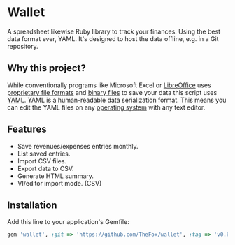 # Wallet

A spreadsheet likewise Ruby library to track your finances. Using the best data format ever, YAML. It's designed to host the data offline, e.g. in a Git repository.

## Why this project?

While conventionally programs like Microsoft Excel or [LibreOffice](https://www.libreoffice.org/) uses [proprietary file formats](https://en.wikipedia.org/wiki/Proprietary_format) and [binary files](https://en.wikipedia.org/wiki/Binary_file) to save your data this script uses [YAML](https://en.wikipedia.org/wiki/YAML). YAML is a human-readable data serialization format. This means you can edit the YAML files on any [operating system](https://en.wikipedia.org/wiki/Operating_system) with any text editor.

## Features

- Save revenues/expenses entries monthly.
- List saved entries.
- Import CSV files.
- Export data to CSV.
- Generate HTML summary.
- VI/editor import mode. (CSV)

## Installation

Add this line to your application's Gemfile:

```ruby
gem 'wallet', :git => 'https://github.com/TheFox/wallet', :tag => 'v0.6.1'
```
